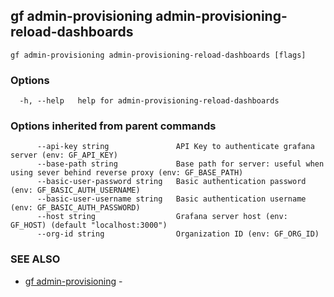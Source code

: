 ## gf admin-provisioning admin-provisioning-reload-dashboards



```
gf admin-provisioning admin-provisioning-reload-dashboards [flags]
```

### Options

```
  -h, --help   help for admin-provisioning-reload-dashboards
```

### Options inherited from parent commands

```
      --api-key string               API Key to authenticate grafana server (env: GF_API_KEY)
      --base-path string             Base path for server: useful when using sever behind reverse proxy (env: GF_BASE_PATH)
      --basic-user-password string   Basic authentication password (env: GF_BASIC_AUTH_USERNAME)
      --basic-user-username string   Basic authentication username (env: GF_BASIC_AUTH_PASSWORD)
      --host string                  Grafana server host (env: GF_HOST) (default "localhost:3000")
      --org-id string                Organization ID (env: GF_ORG_ID)
```

### SEE ALSO

* [gf admin-provisioning](gf_admin-provisioning.md)	 - 

